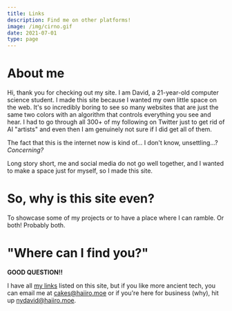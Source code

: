 ```yaml
---
title: Links
description: Find me on other platforms!
image: /img/cirno.gif
date: 2021-07-01
type: page
---
```


# About me

Hi, thank you for checking out my site. I am David, a
21-year-old computer science student. I made this site
because I wanted my own little space on the web. It's
so incredibly boring to see so many websites that are
just the same two colors with an algorithm that controls
everything you see and hear. I had to go through all 300+
of my following on Twitter just to get rid of AI "artists"
and even then I am genuinely not sure if I did get all of
them.

The fact that this is the internet now is kind of... I don't
know, unsettling...? _Concerning?_

Long story short, me and social media do not go well together,
and I wanted to make a space just for myself, so I made this site.

# So, why is this site even?

To showcase some of my projects or to have a place where I can
ramble. Or both! Probably both.

# "Where can I find you?"

**GOOD QUESTION!!**

I have all [my links](/links) listed on this site, but if you like
more ancient tech, you can email me at [cakes@haiiro.moe](mailto:cakes@haiiro.moe)
or if you're here for business (why), hit up [nydavid@haiiro.moe](mailto:nydavid@haiiro.moe).
